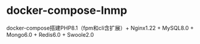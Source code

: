 # docker-compose-lnmp
docker-compose搭建PHP8.1（fpm和cli含扩展）+ Nginx1.22 + MySQL8.0 + Mongo6.0 + Redis6.0 + Swoole2.0
